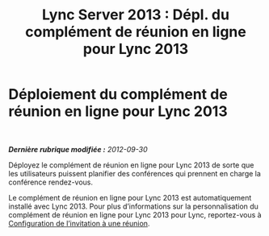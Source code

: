﻿---
title: "Lync Server 2013 : Dépl. du complément de réunion en ligne pour Lync 2013"
TOCTitle: Déploiement du complément de réunion en ligne pour Lync 2013
ms:assetid: ce8608f6-71d4-46f1-b101-50f163916d52
ms:mtpsurl: https://technet.microsoft.com/fr-fr/library/Gg398873(v=OCS.15)
ms:contentKeyID: 49298867
ms.date: 05/20/2016
mtps_version: v=OCS.15
ms.translationtype: HT
---

# Déploiement du complément de réunion en ligne pour Lync 2013

 

_**Dernière rubrique modifiée :** 2012-09-30_

Déployez le complément de réunion en ligne pour Lync 2013 de sorte que les utilisateurs puissent planifier des conférences qui prennent en charge la conférence rendez-vous.

Le complément de réunion en ligne pour Lync 2013 est automatiquement installé avec Lync 2013. Pour plus d’informations sur la personnalisation du complément de réunion en ligne pour Lync 2013 pour Lync, reportez-vous à [Configuration de l’invitation à une réunion](lync-server-2013-configuring-the-meeting-invitation.md).

